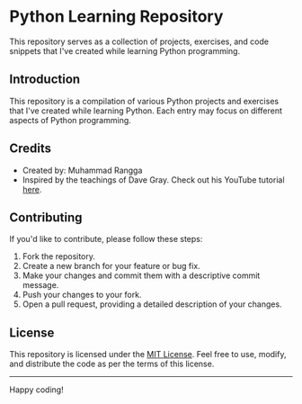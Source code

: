 # Python Learning Repository

This repository serves as a collection of projects, exercises, and code snippets that I've created while learning Python programming.

## Introduction

This repository is a compilation of various Python projects and exercises that I've created while learning Python. Each entry may focus on different aspects of Python programming.

## Credits

- Created by: Muhammad Rangga
- Inspired by the teachings of Dave Gray. Check out his YouTube tutorial [here](https://youtu.be/H2EJuAcrZYU?si=DLRbnLUGSlgz3Mkv).

## Contributing

If you'd like to contribute, please follow these steps:

1. Fork the repository.
2. Create a new branch for your feature or bug fix.
3. Make your changes and commit them with a descriptive commit message.
4. Push your changes to your fork.
5. Open a pull request, providing a detailed description of your changes.

## License

This repository is licensed under the [MIT License](LICENSE). Feel free to use, modify, and distribute the code as per the terms of this license.

---

Happy coding!
